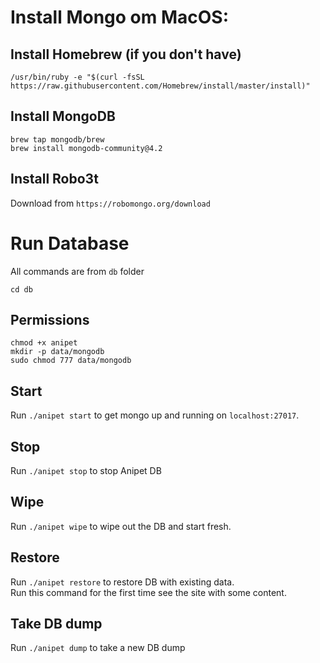# Install Mongo om MacOS:

## Install Homebrew (if you don't have)
```
/usr/bin/ruby -e "$(curl -fsSL https://raw.githubusercontent.com/Homebrew/install/master/install)"
```

## Install MongoDB
```
brew tap mongodb/brew
brew install mongodb-community@4.2
```

## Install Robo3t
Download from `https://robomongo.org/download`

# Run Database
All commands are from `db` folder
```
cd db
```

## Permissions
```
chmod +x anipet
mkdir -p data/mongodb
sudo chmod 777 data/mongodb
```

## Start
Run `./anipet start` to get mongo up and running on `localhost:27017`.

## Stop
Run `./anipet stop` to stop Anipet DB

## Wipe
Run `./anipet wipe` to wipe out the DB and start fresh.

## Restore
Run `./anipet restore` to restore DB with existing data.  
Run this command for the first time see the site with some content.

## Take DB dump
Run `./anipet dump` to take a new DB dump
